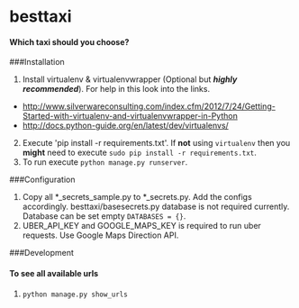 # besttaxi
#### Which taxi should you choose?




###Installation

1. Install virtualenv & virtualenvwrapper (Optional but  *__highly recommended__*). For help in this look into the links.
  * http://www.silverwareconsulting.com/index.cfm/2012/7/24/Getting-Started-with-virtualenv-and-virtualenvwrapper-in-Python
  * http://docs.python-guide.org/en/latest/dev/virtualenvs/
2. Execute 'pip install -r requirements.txt'. If __not__ using `virtualenv` then you __might__  need to execute `sudo pip install -r requirements.txt`.
3. To run execute `python manage.py runserver`.

###Configuration
1. Copy all *_secrets_sample.py to *_secrets.py. Add the configs accordingly. besttaxi/basesecrets.py database is not required currently. Database can be set empty `DATABASES = {}`. 
2. UBER_API_KEY and GOOGLE_MAPS_KEY is required to run uber requests. Use Google Maps Direction API. 

###Development
#### To see all available urls
1. `python manage.py show_urls`
